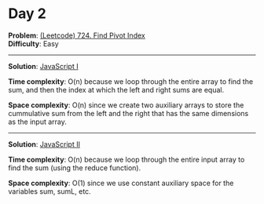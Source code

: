# Day 2

**Problem**: [(Leetcode) 724. Find Pivot Index](https://leetcode.com/problems/find-pivot-index/)  
**Difficulty**: Easy  

---

**Solution**: [JavaScript I](../solutions/pivot-index-1.js)

**Time complexity**: O(n) because we loop through the entire array to find the sum, and then the index at which the left and right sums are equal.

**Space complexity**: O(n) since we create two auxiliary arrays to store the cummulative sum from the left and the right that has the same dimensions as the input array.

---

**Solution**: [JavaScript II](../solutions/pivot-index-2.js)

**Time complexity**: O(n) because we loop through the entire input array to find the sum (using the reduce function).

**Space complexity**: O(1) since we use constant auxiliary space for the variables sum, sumL, etc.
